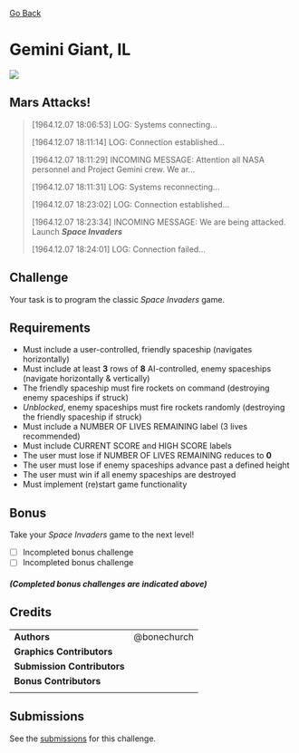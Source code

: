 [Go Back](https://github.com/bonechurch/Route-66#challenges)

# Gemini Giant, IL

![](https://github.com/bonechurch/Route-66/blob/master/images/gemini-giant-IL.png)

## Mars Attacks!
> [1964.12.07 18:06:53] LOG: Systems connecting...
>
> [1964.12.07 18:11:14] LOG: Connection established...
>
> [1964.12.07 18:11:29] INCOMING MESSAGE: Attention all NASA personnel and Project Gemini crew. We ar...
>
> [1964.12.07 18:11:31] LOG: Systems reconnecting...
>
> [1964.12.07 18:23:02] LOG: Connection established...
>
> [1964.12.07 18:23:34] INCOMING MESSAGE: We are being attacked. Launch ***Space Invaders***
>
> [1964.12.07 18:24:01] LOG: Connection failed...

## Challenge

Your task is to program the classic *Space Invaders* game.

## Requirements
* Must include a user-controlled, friendly spaceship (navigates horizontally)
* Must include at least **3** rows of **8** AI-controlled, enemy spaceships (navigate horizontally & vertically)
* The friendly spaceship must fire rockets on command (destroying enemy spaceships if struck)
* *Unblocked*, enemy spaceships must fire rockets randomly (destroying the friendly spaceship if struck)
* Must include a NUMBER OF LIVES REMAINING label (3 lives recommended)
* Must include CURRENT SCORE and HIGH SCORE labels
* The user must lose if NUMBER OF LIVES REMAINING reduces to **0**
* The user must lose if enemy spaceships advance past a defined height
* The user must win if all enemy spaceships are destroyed
* Must implement (re)start game functionality

## Bonus

Take your *Space Invaders* game to the next level!

- [ ] Incompleted bonus challenge
- [ ] Incompleted bonus challenge

##### *(Completed bonus challenges are indicated above)*

## Credits

|                              |             |
| ---------------------------- | ----------- |
| **Authors**                  | @bonechurch |
| **Graphics Contributors**    |             |
| **Submission Contributors**  |             |
| **Bonus Contributors**       |             |
|                              |             | 

## Submissions

See the [submissions](https://github.com/bonechurch/Route-66/tree/master/submissions/gemini-giant-IL) for this challenge.
